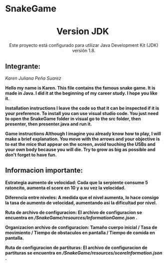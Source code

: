 # SnakeGame
<h1 align="center"> Version JDK </h1>
<p align="center"> Este proyecto está configurado para utilizar Java Development Kit (JDK) versión 1.8. </p>
<h2 align="left"> Integrante:</h2>
<p align="left"> <em>Karen Juliana Peña Suarez</em></p>

<p align="left"> <strong>Hello my name is Karen. This file contains the famous snake game. It is made in Java. 
I did it at the beginning of my career study. I hope you like it.

Installation instructions
I leave the code so that it can be inspected if it is your preference.
To install you can use visual studio code. You just need to open the SnakeGame folder in visual go to the src folder, 
then presenter, then presenter.java and run it.

Game instructions
Although I imagine you already know how to play, I will make a brief explanation. 
You move with the arrows and your objective is to eat the mice that appear on the screen, 
avoid touching the USBs and your own body because you will die. Try to grow as big as possible and don't forget to have fun. </p>

<h2 align="left"> <strong> Informacion importante: </strong></h2>
<p align="left"> <strong>Estrategia aumento de velocidad: </strong> Cada que la serpiente consume 5 ratoncito, aumenta el score en 10 y a su vez la velocidad. </p>
<p align="left"> <strong>Diferencia entre niveles: </strong> A medida que el nivel aumenta, lo hace consigo la tasa de aumento de velocidad, aumentando asi la dificultad por nivel. </p>
<p align="left"> <strong>Ruta de archivo de configuracion: </strong> El archivo de configuracion se encuentra en <em> /SnakeGame/resources/InformationGame.json </em>. </p>
<p align="left"> <strong>Organizacion archivo de configuracion: </strong> Tamaño cuerpo inicial / Tasa de movimiento / Tiempo de obstaculos en pantalla / Tiempo de comida en pantalla. </p>
<p align="left"> <strong>Ruta de configuracion de partituras: </strong> El archivo de configuracion de partituras se encuentra en <em> /SnakeGame/resources/scoreInformation.json </em>. </p>




